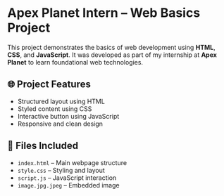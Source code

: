 # Apex Planet Intern – Web Basics Project

This project demonstrates the basics of web development using **HTML**, **CSS**, and **JavaScript**. It was developed as part of my internship at **Apex Planet** to learn foundational web technologies.

## 🌐 Project Features
- Structured layout using HTML
- Styled content using CSS
- Interactive button using JavaScript
- Responsive and clean design

## 📁 Files Included
- `index.html` – Main webpage structure
- `style.css` – Styling and layout
- `script.js` – JavaScript interaction
- `image.jpg.jpeg` – Embedded image

